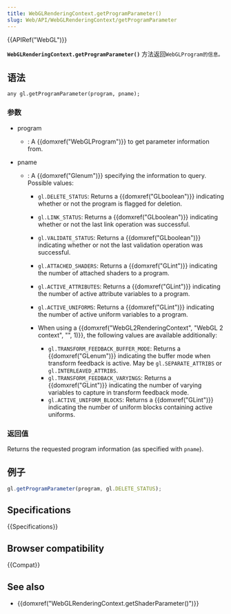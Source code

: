 ```yaml
---
title: WebGLRenderingContext.getProgramParameter()
slug: Web/API/WebGLRenderingContext/getProgramParameter
---
```


{{APIRef("WebGL")}}

**`WebGLRenderingContext.getProgramParameter()`** 方法返回`WebGLProgram的信息。`

## 语法

```plain
any gl.getProgramParameter(program, pname);
```

### 参数

- program
  - : A {{domxref("WebGLProgram")}} to get parameter information from.
- pname

  - : A {{domxref("Glenum")}} specifying the information to query. Possible values:

    - `gl.DELETE_STATUS`: Returns a {{domxref("GLboolean")}} indicating whether or not the program is flagged for deletion.
    - `gl.LINK_STATUS`: Returns a {{domxref("GLboolean")}} indicating whether or not the last link operation was successful.
    - `gl.VALIDATE_STATUS`: Returns a {{domxref("GLboolean")}} indicating whether or not the last validation operation was successful.
    - `gl.ATTACHED_SHADERS`: Returns a {{domxref("GLint")}} indicating the number of attached shaders to a program.
    - `gl.ACTIVE_ATTRIBUTES`: Returns a {{domxref("GLint")}} indicating the number of active attribute variables to a program.
    - `gl.ACTIVE_UNIFORMS`: Returns a {{domxref("GLint")}} indicating the number of active uniform variables to a program.
    - When using a {{domxref("WebGL2RenderingContext", "WebGL 2 context", "", 1)}}, the following values are available additionally:

      - `gl.TRANSFORM_FEEDBACK_BUFFER_MODE`: Returns a {{domxref("GLenum")}} indicating the buffer mode when transform feedback is active. May be `gl.SEPARATE_ATTRIBS` or `gl.INTERLEAVED_ATTRIBS`.
      - `gl.TRANSFORM_FEEDBACK_VARYINGS`: Returns a {{domxref("GLint")}} indicating the number of varying variables to capture in transform feedback mode.
      - `gl.ACTIVE_UNIFORM_BLOCKS`: Returns a {{domxref("GLint")}} indicating the number of uniform blocks containing active uniforms.

### 返回值

Returns the requested program information (as specified with `pname`).

## 例子

```js
gl.getProgramParameter(program, gl.DELETE_STATUS);
```

## Specifications

{{Specifications}}

## Browser compatibility

{{Compat}}

## See also

- {{domxref("WebGLRenderingContext.getShaderParameter()")}}
